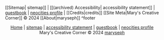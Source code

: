[[Sitemap| sitemap]] | [[(archived) Accessibility| accessibility statement]] | [guestbook](https://maryseph.atabook.org/) | [neocities profile](https://neocities.org/site/maryseph) | [[Credits|credits]]
[[Site Meta|Mary's Creative Corner]] © 2024 [[About|maryseph]] ^footer

<p align="center">
<a href="obsidian://open?vault=Marys-Creative-Corner&file=Home">Home</a> |
<a href="obsidian://open?vault=Marys-Creative-Corner&file=Sitemap">sitemap</a> |
<a href="obsidian://open?vault=Marys-Creative-Corner&file=Accessibility">accessibility statement</a> |
<a href="https://maryseph.atabook.org/">guestbook</a> |
<a href="https://neocities.org/site/maryseph">neocities profile</a><br>
Mary's Creative Corner © 2024 <a href="obsidian://open?vault=Marys-Creative-Corner&file=About">maryseph</a>
</p>